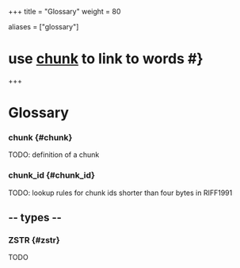 +++
title = "Glossary"
weight = 80

aliases = ["glossary"]
# use [chunk](/g#chunk) to link to words #}
+++

<div class="glossary">

# Glossary


### chunk {#chunk}
TODO: definition of a chunk

### chunk_id {#chunk_id}
TODO: lookup rules for chunk ids shorter than four bytes in RIFF1991

## -- types -- 

### ZSTR {#zstr}
TODO


</div>
